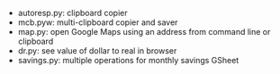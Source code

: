 - autoresp.py: clipboard copier
- mcb.pyw: multi-clipboard copier and saver
- map.py: open Google Maps using an address from command line or clipboard
- dr.py: see value of dollar to real in browser
- savings.py: multiple operations for monthly savings GSheet
